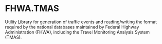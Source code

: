 # FHWA.TMAS
Utility Library for generation of traffic events and reading/writing the format required by the national databases maintained by Federal Highway Administration (FHWA), including the Travel Monitoring Analysis System (TMAS).
